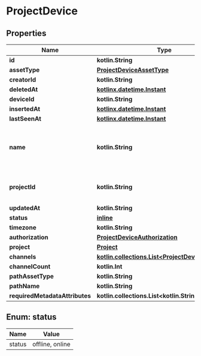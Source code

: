 
# ProjectDevice

## Properties
| Name | Type | Description | Notes |
| ------------ | ------------- | ------------- | ------------- |
| **id** | **kotlin.String** |  |  [optional] |
| **assetType** | [**ProjectDeviceAssetType**](ProjectDeviceAssetType.md) |  |  [optional] |
| **creatorId** | **kotlin.String** |  |  [optional] |
| **deletedAt** | [**kotlinx.datetime.Instant**](kotlinx.datetime.Instant.md) |  |  [optional] |
| **deviceId** | **kotlin.String** |  |  [optional] |
| **insertedAt** | [**kotlinx.datetime.Instant**](kotlinx.datetime.Instant.md) |  |  [optional] |
| **lastSeenAt** | [**kotlinx.datetime.Instant**](kotlinx.datetime.Instant.md) |  |  [optional] |
| **name** | **kotlin.String** | Name of this device as shown in the iOS app and web app |  [optional] |
| **projectId** | **kotlin.String** | The Project ID that this device is linked to |  [optional] |
| **updatedAt** | **kotlin.String** |  |  [optional] |
| **status** | [**inline**](#Status) |  |  [optional] |
| **timezone** | **kotlin.String** |  |  [optional] |
| **authorization** | [**ProjectDeviceAuthorization**](ProjectDeviceAuthorization.md) |  |  [optional] |
| **project** | [**Project**](Project.md) |  |  [optional] |
| **channels** | [**kotlin.collections.List&lt;ProjectDeviceChannel&gt;**](ProjectDeviceChannel.md) |  |  [optional] |
| **channelCount** | **kotlin.Int** |  |  [optional] |
| **pathAssetType** | **kotlin.String** |  |  [optional] |
| **pathName** | **kotlin.String** |  |  [optional] |
| **requiredMetadataAttributes** | **kotlin.collections.List&lt;kotlin.String&gt;** |  |  [optional] |


<a id="Status"></a>
## Enum: status
| Name | Value |
| ---- | ----- |
| status | offline, online |




